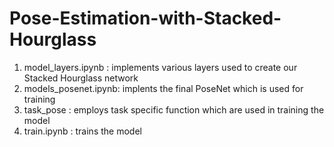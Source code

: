 # Pose-Estimation-with-Stacked-Hourglass

1) model_layers.ipynb : implements various layers used to create our Stacked Hourglass network
2) models_posenet.ipynb: implents the final PoseNet which is used for training
3) task_pose : employs task specific function which are used in training the model
4) train.ipynb : trains the model
